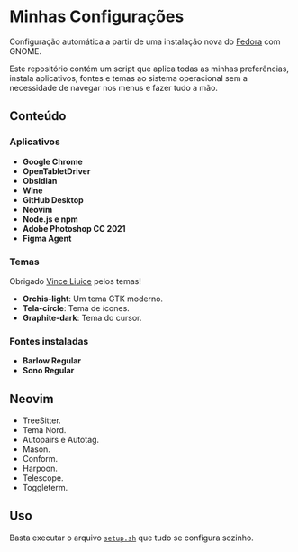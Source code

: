 # Minhas Configurações
Configuração automática a partir de uma instalação nova do [Fedora](https://fedoraproject.org/) com GNOME.

Este repositório contém um script que aplica todas as minhas preferências, instala aplicativos, fontes e temas ao sistema operacional sem a necessidade de navegar nos menus e fazer tudo a mão.

## Conteúdo

### Aplicativos

- **Google Chrome**
- **OpenTabletDriver**
- **Obsidian**
- **Wine**
- **GitHub Desktop**
- **Neovim**
- **Node.js e npm**
- **Adobe Photoshop CC 2021**
- **Figma Agent**

### Temas

Obrigado [Vince Liuice](https://github.com/vinceliuice) pelos temas!

- **Orchis-light**: Um tema GTK moderno.
- **Tela-circle**: Tema de ícones.
- **Graphite-dark**: Tema do cursor.

### Fontes instaladas

- **Barlow Regular**
- **Sono Regular**

## Neovim
- TreeSitter.
- Tema Nord.
- Autopairs e Autotag.
- Mason.
- Conform.
- Harpoon.
- Telescope.
- Toggleterm.

## Uso
Basta executar o arquivo [`setup.sh`](https://github.com/IgorFerreiraMoraes/minhas-configuracoes/releases/tag/v1.0.0) que tudo se configura sozinho.
